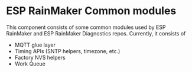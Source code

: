 # ESP RainMaker Common modules

This component consists of some common modules used by ESP RainMaker and ESP RainMaker Diagnostics repos.
Currently, it consists of
- MQTT glue layer
- Timing APIs (SNTP helpers, timezone, etc.)
- Factory NVS helpers
- Work Queue

